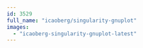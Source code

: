 ```yaml
---
id: 3529
full_name: "icaoberg/singularity-gnuplot"
images: 
  - "icaoberg-singularity-gnuplot-latest"
---
```

